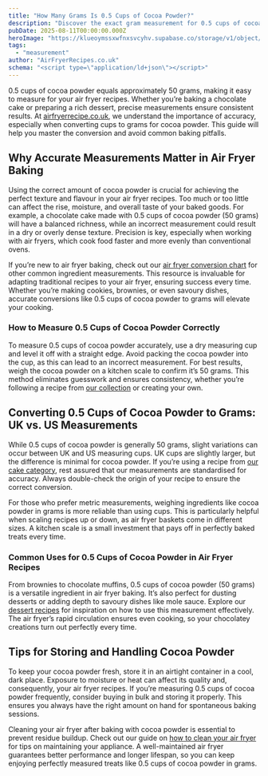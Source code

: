 ```yaml
---
title: "How Many Grams Is 0.5 Cups of Cocoa Powder?"
description: "Discover the exact gram measurement for 0.5 cups of cocoa powder to perfect your air fryer baking recipes with precision and ease."
pubDate: 2025-08-11T00:00:00.000Z
heroImage: "https://klueoymssxwfnxsvcyhv.supabase.co/storage/v1/object/public/md/how-many-grams-is-0-5-cups-of-cocoa-powder-f796caaf.webp"
tags:
  - "measurement"
author: "AirFryerRecipes.co.uk"
schema: "<script type=\"application/ld+json\"></script>"
---
```


<p>0.5 cups of cocoa powder equals approximately 50 grams, making it easy to measure for your air fryer recipes. Whether you’re baking a chocolate cake or preparing a rich dessert, precise measurements ensure consistent results. At <a href=https://www.airfryerrecipe.co.uk>airfryerrecipe.co.uk</a>, we understand the importance of accuracy, especially when converting cups to grams for cocoa powder. This guide will help you master the conversion and avoid common baking pitfalls.</p>

<h2>Why Accurate Measurements Matter in Air Fryer Baking</h2>
<p>Using the correct amount of cocoa powder is crucial for achieving the perfect texture and flavour in your air fryer recipes. Too much or too little can affect the rise, moisture, and overall taste of your baked goods. For example, a chocolate cake made with 0.5 cups of cocoa powder (50 grams) will have a balanced richness, while an incorrect measurement could result in a dry or overly dense texture. Precision is key, especially when working with air fryers, which cook food faster and more evenly than conventional ovens.</p>
<p>If you’re new to air fryer baking, check out our <a href=https://www.airfryerrecipe.co.uk/air-fryer-conversion-chart>air fryer conversion chart</a> for other common ingredient measurements. This resource is invaluable for adapting traditional recipes to your air fryer, ensuring success every time. Whether you’re making cookies, brownies, or even savoury dishes, accurate conversions like 0.5 cups of cocoa powder to grams will elevate your cooking.</p>

<h3>How to Measure 0.5 Cups of Cocoa Powder Correctly</h3>
<p>To measure 0.5 cups of cocoa powder accurately, use a dry measuring cup and level it off with a straight edge. Avoid packing the cocoa powder into the cup, as this can lead to an incorrect measurement. For best results, weigh the cocoa powder on a kitchen scale to confirm it’s 50 grams. This method eliminates guesswork and ensures consistency, whether you’re following a recipe from <a href=https://www.airfryerrecipe.co.uk/recipes>our collection</a> or creating your own.</p>

<h2>Converting 0.5 Cups of Cocoa Powder to Grams: UK vs. US Measurements</h2>
<p>While 0.5 cups of cocoa powder is generally 50 grams, slight variations can occur between UK and US measuring cups. UK cups are slightly larger, but the difference is minimal for cocoa powder. If you’re using a recipe from <a href=https://www.airfryerrecipe.co.uk/recipe-category/cakes>our cake category</a>, rest assured that our measurements are standardised for accuracy. Always double-check the origin of your recipe to ensure the correct conversion.</p>
<p>For those who prefer metric measurements, weighing ingredients like cocoa powder in grams is more reliable than using cups. This is particularly helpful when scaling recipes up or down, as air fryer baskets come in different sizes. A kitchen scale is a small investment that pays off in perfectly baked treats every time.</p>

<h3>Common Uses for 0.5 Cups of Cocoa Powder in Air Fryer Recipes</h3>
<p>From brownies to chocolate muffins, 0.5 cups of cocoa powder (50 grams) is a versatile ingredient in air fryer baking. It’s also perfect for dusting desserts or adding depth to savoury dishes like mole sauce. Explore our <a href=https://www.airfryerrecipe.co.uk/recipe-category/dessert>dessert recipes</a> for inspiration on how to use this measurement effectively. The air fryer’s rapid circulation ensures even cooking, so your chocolatey creations turn out perfectly every time.</p>

<h2>Tips for Storing and Handling Cocoa Powder</h2>
<p>To keep your cocoa powder fresh, store it in an airtight container in a cool, dark place. Exposure to moisture or heat can affect its quality and, consequently, your air fryer recipes. If you’re measuring 0.5 cups of cocoa powder frequently, consider buying in bulk and storing it properly. This ensures you always have the right amount on hand for spontaneous baking sessions.</p>
<p>Cleaning your air fryer after baking with cocoa powder is essential to prevent residue buildup. Check out our guide on <a href=https://www.airfryerrecipe.co.uk/air-fryer-cleaner>how to clean your air fryer</a> for tips on maintaining your appliance. A well-maintained air fryer guarantees better performance and longer lifespan, so you can keep enjoying perfectly measured treats like 0.5 cups of cocoa powder in grams.</p>
